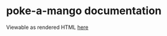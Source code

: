 # poke-a-mango documentation
Viewable as rendered HTML [here](https://cdn.rawgit.com/nabijaczleweli/poke-a-mango/doc/poke_a_mango/index.html)
